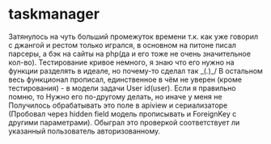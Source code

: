 # taskmanager
 
Затянулось на чуть больший промежуток времени т.к.
как уже говорил с джангой и рестом только игрался,
в основном на питоне писал парсеры, а бэк на сайты
на php(да и его тоже не очень значительное кол-во).
Тестирование кривое немного, я знаю что его нужно 
на функции разделять в идеале, но почему-то сделал
так \_(*.*)_/
В остальном весь функционал прописал, единственное
в чём не уверен (кроме тестирования) - в модели
задачи User id(user). Если я правильно помню, то 
Нужно его по-другому делать, но иначе у меня не
Получилось обрабатывать это поле в apiview и сериализаторе
(Пробовал через hidden field  модель прописывать и 
ForeignKey с другими параметрами). Обыграл это
 проверкой соответствует ли указанный 
пользователь авторизованному.
